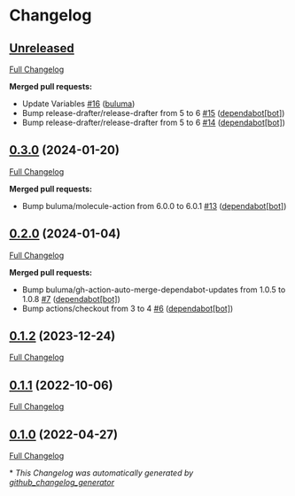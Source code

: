 # Changelog

## [Unreleased](https://github.com/buluma/ansible-role-daemonize/tree/HEAD)

[Full Changelog](https://github.com/buluma/ansible-role-daemonize/compare/0.3.0...HEAD)

**Merged pull requests:**

- Update Variables [\#16](https://github.com/buluma/ansible-role-daemonize/pull/16) ([buluma](https://github.com/buluma))
- Bump release-drafter/release-drafter from 5 to 6 [\#15](https://github.com/buluma/ansible-role-daemonize/pull/15) ([dependabot[bot]](https://github.com/apps/dependabot))
- Bump release-drafter/release-drafter from 5 to 6 [\#14](https://github.com/buluma/ansible-role-daemonize/pull/14) ([dependabot[bot]](https://github.com/apps/dependabot))

## [0.3.0](https://github.com/buluma/ansible-role-daemonize/tree/0.3.0) (2024-01-20)

[Full Changelog](https://github.com/buluma/ansible-role-daemonize/compare/0.2.0...0.3.0)

**Merged pull requests:**

- Bump buluma/molecule-action from 6.0.0 to 6.0.1 [\#13](https://github.com/buluma/ansible-role-daemonize/pull/13) ([dependabot[bot]](https://github.com/apps/dependabot))

## [0.2.0](https://github.com/buluma/ansible-role-daemonize/tree/0.2.0) (2024-01-04)

[Full Changelog](https://github.com/buluma/ansible-role-daemonize/compare/0.1.2...0.2.0)

**Merged pull requests:**

- Bump buluma/gh-action-auto-merge-dependabot-updates from 1.0.5 to 1.0.8 [\#7](https://github.com/buluma/ansible-role-daemonize/pull/7) ([dependabot[bot]](https://github.com/apps/dependabot))
- Bump actions/checkout from 3 to 4 [\#6](https://github.com/buluma/ansible-role-daemonize/pull/6) ([dependabot[bot]](https://github.com/apps/dependabot))

## [0.1.2](https://github.com/buluma/ansible-role-daemonize/tree/0.1.2) (2023-12-24)

[Full Changelog](https://github.com/buluma/ansible-role-daemonize/compare/0.1.1...0.1.2)

## [0.1.1](https://github.com/buluma/ansible-role-daemonize/tree/0.1.1) (2022-10-06)

[Full Changelog](https://github.com/buluma/ansible-role-daemonize/compare/0.1.0...0.1.1)

## [0.1.0](https://github.com/buluma/ansible-role-daemonize/tree/0.1.0) (2022-04-27)

[Full Changelog](https://github.com/buluma/ansible-role-daemonize/compare/ceb3c75d1b28ba52e49dc22180fce582de4fe505...0.1.0)



\* *This Changelog was automatically generated by [github_changelog_generator](https://github.com/github-changelog-generator/github-changelog-generator)*
